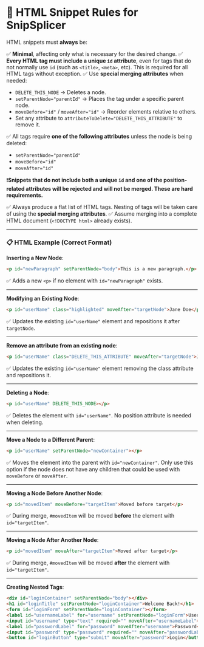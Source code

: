 # 🔵 HTML Snippet Rules for SnipSplicer

HTML snippets must **always** be:

✅ **Minimal**, affecting only what is necessary for the desired change.
✅ **Every HTML tag must include a unique `id` attribute**, even for tags that do not normally use `id` (such as `<title>`, `<meta>`, etc). This is required for all HTML tags without exception.
✅ Use **special merging attributes** when needed:

* `DELETE_THIS_NODE` → Deletes a node.
* `setParentNode="parentId"` → Places the tag under a specific parent node.
* `moveBefore="id"` / `moveAfter="id"` → Reorder elements relative to others.
* Set any attribute to `attributeToDelete="DELETE_THIS_ATTRIBUTE"` to remove it.

✅ All tags require **one of the following attributes** unless the node is being deleted:

* `setParentNode="parentId"`
* `moveBefore="id"`
* `moveAfter="id"`

❗**Snippets that do not include both a unique `id` and one of the position-related attributes will be rejected and will not be merged. These are hard requirements.**

✅ Always produce a flat list of HTML tags. Nesting of tags will be taken care of using the **special merging attributes**.
✅ Assume merging into a complete HTML document (`<!DOCTYPE html>` already exists).

---

### 📋 HTML Example (Correct Format)

**Inserting a New Node**:

```html
<p id="newParagraph" setParentNode="body">This is a new paragraph.</p>
```

✅ Adds a new `<p>` if no element with `id="newParagraph"` exists.

---

**Modifying an Existing Node**:

```html
<p id="userName" class="highlighted" moveAfter="targetNode">Jane Doe</p>
```

✅ Updates the existing `id="userName"` element and repositions it after `targetNode`.

---

**Remove an attribute from an existing node**:

```html
<p id="userName" class="DELETE_THIS_ATTRIBUTE" moveAfter="targetNode">Jane Doe</p>
```

✅ Updates the existing `id="userName"` element removing the class attribute and repositions it.

---

**Deleting a Node**:

```html
<p id="userName" DELETE_THIS_NODE></p>
```

✅ Deletes the element with `id="userName"`. No position attribute is needed when deleting.

---

**Move a Node to a Different Parent**:

```html
<p id="userName" setParentNode="newContainer"></p>
```

✅ Moves the element into the parent with `id="newContainer"`. Only use this option if the node does not have any children that could be used with `moveBefore` or `moveAfter`.

---

**Moving a Node Before Another Node**:

```html
<p id="movedItem" moveBefore="targetItem">Moved before target</p>
```

✅ During merge, `#movedItem` will be moved **before** the element with `id="targetItem"`.

---

**Moving a Node After Another Node**:

```html
<p id="movedItem" moveAfter="targetItem">Moved after target</p>
```

✅ During merge, `#movedItem` will be moved **after** the element with `id="targetItem"`.

---

**Creating Nested Tags**:

```html
<div id="loginContainer" setParentNode="body"></div>
<h1 id="loginTitle" setParentNode="loginContainer">Welcome Back!</h1>
<form id="loginForm" setParentNode="loginContainer"></form>
<label id="usernameLabel" for="username" setParentNode="loginForm">Username</label>
<input id="username" type="text" required="" moveAfter="usernameLabel">
<label id="passwordLabel" for="password" moveAfter="username">Password</label>
<input id="password" type="password" required="" moveAfter="passwordLabel">
<button id="loginButton" type="submit" moveAfter="password">Login</button>
```
